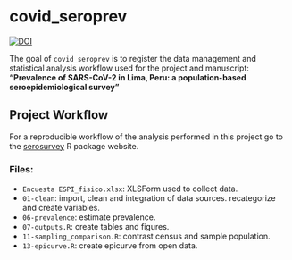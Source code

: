 
<!-- README.md is generated from README.Rmd. Please edit that file -->

# covid\_seroprev

<!-- badges: start -->

[![DOI](https://zenodo.org/badge/301889893.svg)](https://zenodo.org/badge/latestdoi/301889893)
<!-- badges: end -->

The goal of `covid_seroprev` is to register the data management and
statistical analysis workflow used for the project and manuscript:
**“Prevalence of SARS-CoV-2 in Lima, Peru: a population-based
seroepidemiological survey”**

## Project Workflow

For a reproducible workflow of the analysis performed in this project go
to the [serosurvey](https://avallecam.github.io/serosurvey/) R package
website.

### Files:

  - `Encuesta ESPI_fisico.xlsx`: XLSForm used to collect data.
  - `01-clean`: import, clean and integration of data sources.
    recategorize and create variables.
  - `06-prevalence`: estimate prevalence.
  - `07-outputs.R`: create tables and figures.
  - `11-sampling_comparison.R`: contrast census and sample population.
  - `13-epicurve.R`: create epicurve from open data.
    <!-- - `15-distributions.R`: exploratory ecdf. -->

<!-- - 07-retorno_ins - verificar vinculación con base de participantes -->

<!-- - 01-clean - importe, limpieza e integración de bases de datos. recategorización y creación de variables -->

<!-- - 06-prevalence - estimación de prevalencias -->

<!-- - 08-regresion - exploratory causal analysis (pending)  -->

<!-- - 03 - diccionario de conglomerados y número de viviendas seleccionadas -->

<!-- - 04 - base general de consolidados enviados al INS -->

<!-- - unix makefile - correr a cada retorno de resultados PM por parte de INS -->

<!-- - 02 - exportación de resultados a SISCOVID e INS -->

<!-- - 05 - script libre para la identificación de problemas a notificar y corregir -->

<!-- ## to do list -->

<!-- () _ _ -->
